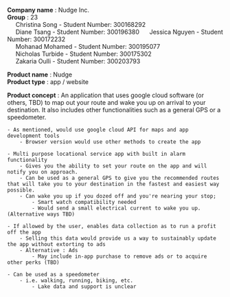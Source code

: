 **Company name** : Nudge Inc.  
    **Group** : 23  
    &nbsp;&nbsp;&nbsp;&nbsp;&nbsp;Christina Song    - Student Number: 300168292  
    &nbsp;&nbsp;&nbsp;&nbsp;&nbsp;Diane Tsang       - Student Number: 300196380
    &nbsp;&nbsp;&nbsp;&nbsp;&nbsp;Jessica Nguyen    - Student Number: 300172232       
    &nbsp;&nbsp;&nbsp;&nbsp;&nbsp;Mohanad Mohamed  - Student Number: 300195077        
    &nbsp;&nbsp;&nbsp;&nbsp;&nbsp;Nicholas Turbide  - Student Number: 300175302        
    &nbsp;&nbsp;&nbsp;&nbsp;&nbsp;Zakaria Oulli     - Student Number: 300203793    
          
**Product name** : Nudge  
**Product type** : app / website



**Product concept** : An application that uses google cloud software (or others, TBD) to map out your route and wake you up on arrival to your destination. It also includes other functionalities such as a general GPS or a speedometer.

    - As mentioned, would use google cloud API for maps and app development tools
        - Browser version would use other methods to create the app

    - Multi purpose locational service app with built in alarm functionality
        - Gives you the ability to set your route on the app and will notify you on approach.
        - Can be used as a general GPS to give you the recommended routes that will take you to your destination in the fastest and easiest way possible.
        - Can wake you up if you dozed off and you're nearing your stop;
            - Smart watch compatibility needed
            - Would send a small electrical current to wake you up. (Alternative ways TBD)

    - If allowed by the user, enables data collection as to run a profit off the app
        - Selling this data would provide us a way to sustainably update the app without extorting to ads
        - Alternative : Ads 
            - May include in-app purchase to remove ads or to acquire other perks (TBD)

    - Can be used as a speedometer 
        - i.e. walking, running, biking, etc.
            - Lake data and support is unclear
            
    
